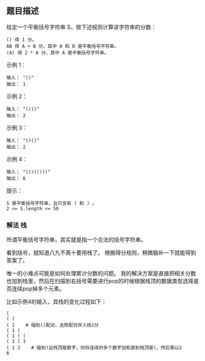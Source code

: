 ## 题目描述
给定一个平衡括号字符串 S，按下述规则计算该字符串的分数：
```
() 得 1 分。
AB 得 A + B 分，其中 A 和 B 是平衡括号字符串。
(A) 得 2 * A 分，其中 A 是平衡括号字符串。
```

示例 1：
```
输入： "()"
输出： 1
```
示例 2：
```
输入： "(())"
输出： 2
```
示例 3：
```
输入： "()()"
输出： 2
```
示例 4：
```
输入： "(()(()))"
输出： 6
```

提示：
```
S 是平衡括号字符串，且只含有 ( 和 ) 。
2 <= S.length <= 50
```

### 解法 栈
所谓平衡括号字符串，其实就是指一个合法的括号字符串。

看到括号，就知道八九不离十要用栈了。
根据得分规则，稍微脑补一下就能得到答案了。

唯一的小难点可能是如何处理累计分数的问题。
我的解决方案是直接把相关分数也加到栈里，然后在扫描到右括号需要进行pop的时候根据栈顶的数据类型选择是否连续pop掉多个元素。

比如示例4的输入，其栈的变化过程如下：
```text
(
( (
( 1    # 碰到()配对，去除配对并入栈1分
( 1 (
( 1 ( (
( 1 ( 1
( 1 2    # 碰到)且栈顶是数字，则将连续的多个数字加和直到栈顶是(，然后乘以2
6
```